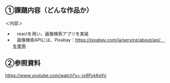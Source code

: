 ## ①課題内容（どんな作品か）
＜内容＞<br>
- 　reactを用い、画像検索アプリを実装<br>
- 　画像検索APIには、Pixabay：https://pixabay.com/ja/service/about/api/　を使用


 ## ②参照資料
 https://www.youtube.com/watch?v=-jx9PykKpYo
